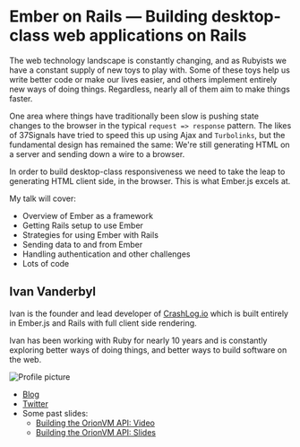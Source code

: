 # Ember on Rails — Building desktop-class web applications on Rails

The web technology landscape is constantly changing, and as Rubyists we have a constant supply of new toys to play with. Some of these toys help us write better code or make our lives easier, and others implement entirely new ways of doing things. Regardless, nearly all of them aim to make things faster.

One area where things have traditionally been slow is pushing state changes to the browser in the typical `request => response` pattern. The likes of 37Signals have tried to speed this up using Ajax and `Turbolinks`, but the fundamental design has remained the same: We're still generating HTML on a server and sending down a wire to a browser.

In order to build desktop-class responsiveness we need to take the leap to generating HTML client side, in the browser. This is what Ember.js excels at.

My talk will cover:

- Overview of Ember as a framework
- Getting Rails setup to use Ember
- Strategies for using Ember with Rails
- Sending data to and from Ember
- Handling authentication and other challenges
- Lots of code

## Ivan Vanderbyl

Ivan is the founder and lead developer of [CrashLog.io](http://crashlog.io) which is built entirely in Ember.js and Rails with
full client side rendering.

Ivan has been working with Ruby for nearly 10 years and is constantly exploring better ways of doing things,
and better ways to build software on the web.

![Profile picture](https://twimg0-a.akamaihd.net/profile_images/1280754055/100415_0005_small.jpg)

- [Blog](http://crashlog.io/blog)
- [Twitter](https://twitter.com/ivanvanderbyl)
- Some past slides:
  - [Building the OrionVM API: Video](http://vimeo.com/49304831)
  - [Building the OrionVM API: Slides](https://speakerdeck.com/ivanvanderbyl/building-the-orionvm-api-with-grape)

